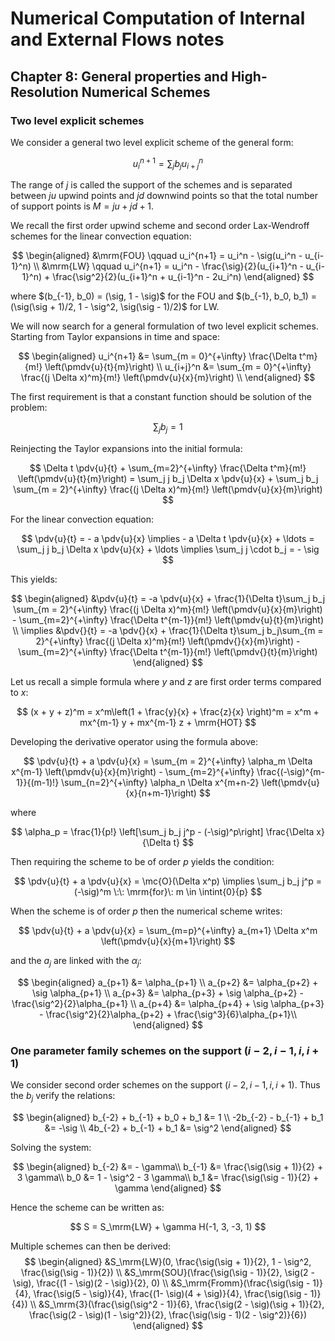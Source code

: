 # Numerical Computation of Internal and External Flows notes

## Chapter 8: General properties and High-Resolution Numerical Schemes

### Two level explicit schemes

We consider a general two level explicit scheme of the general form:

$$
    u_i^{n + 1} = \sum_j b_j u_{i+j}^n
$$

The range of $j$ is called the support of the schemes and is separated between $ju$ upwind points and $jd$ downwind points so that the total number of support points is $M=ju + jd + 1$.

We recall the first order upwind scheme and second order Lax-Wendroff schemes for the linear convection equation:

$$
\begin{aligned}
    &\mrm{FOU} \qquad u_i^{n+1} = u_i^n - \sig(u_i^n - u_{i-1}^n) \\
    &\mrm{LW} \qquad u_i^{n+1} = u_i^n - \frac{\sig}{2}(u_{i+1}^n - u_{i-1}^n) + \frac{\sig^2}{2}(u_{i+1}^n + u_{i-1}^n - 2u_i^n)
\end{aligned}
$$

where $(b_{-1}, b_0) = (\sig, 1 - \sig)$ for the FOU and $(b_{-1}, b_0, b_1) = (\sig(\sig + 1)/2, 1 - \sig^2, \sig(\sig - 1)/2)$ for LW.

We will now search for a general formulation of two level explicit schemes. Starting from Taylor expansions in time and space:

$$
\begin{aligned}
    u_i^{n+1} &= \sum_{m = 0}^{+\infty} \frac{\Delta t^m}{m!} \left(\pmdv{u}{t}{m}\right) \\
    u_{i+j}^n &= \sum_{m = 0}^{+\infty} \frac{(j \Delta x)^m}{m!} \left(\pmdv{u}{x}{m}\right) \\
\end{aligned}
$$

The first requirement is that a constant function should be solution of the problem:

$$
    \sum_j b_j = 1
$$

Reinjecting the Taylor expansions into the initial formula:

$$
    \Delta t \pdv{u}{t} + \sum_{m=2}^{+\infty} \frac{\Delta t^m}{m!} \left(\pmdv{u}{t}{m}\right) = \sum_j j b_j \Delta x \pdv{u}{x} + \sum_j b_j \sum_{m = 2}^{+\infty} \frac{(j \Delta x)^m}{m!} \left(\pmdv{u}{x}{m}\right)
$$

For the linear convection equation:

$$
    \pdv{u}{t} = - a \pdv{u}{x} \implies - a \Delta t \pdv{u}{x} + \ldots = \sum_j j b_j \Delta x \pdv{u}{x} + \ldots \implies \sum_j j \cdot b_j = - \sig 
$$

This yields:

$$
\begin{aligned}
    &\pdv{u}{t} = -a \pdv{u}{x} + \frac{1}{\Delta t}\sum_j b_j \sum_{m = 2}^{+\infty} \frac{(j \Delta x)^m}{m!} \left(\pmdv{u}{x}{m}\right) - \sum_{m=2}^{+\infty} \frac{\Delta t^{m-1}}{m!} \left(\pmdv{u}{t}{m}\right) \\
\implies &\pdv{}{t} = -a \pdv{}{x} + \frac{1}{\Delta t}\sum_j b_j\sum_{m = 2}^{+\infty} \frac{(j \Delta x)^m}{m!} \left(\pmdv{}{x}{m}\right) - \sum_{m=2}^{+\infty} \frac{\Delta t^{m-1}}{m!} \left(\pmdv{}{t}{m}\right)
\end{aligned}
$$

Let us recall a simple formula where $y$ and $z$ are first order terms compared to $x$:

$$
    (x + y + z)^m = x^m\left(1 + \frac{y}{x} + \frac{z}{x} \right)^m = x^m + mx^{m-1} y + mx^{m-1} z + \mrm{HOT}
$$

Developing the derivative operator using the formula above:

$$
    \pdv{u}{t} + a \pdv{u}{x} = \sum_{m = 2}^{+\infty} \alpha_m \Delta x^{m-1} \left(\pmdv{u}{x}{m}\right) - \sum_{m=2}^{+\infty} \frac{(-\sig)^{m-1}}{(m-1)!} \sum_{n=2}^{+\infty} \alpha_n \Delta x^{m+n-2} \left(\pmdv{u}{x}{n+m-1}\right)
$$

where 

$$
    \alpha_p = \frac{1}{p!} \left[\sum_j b_j j^p - (-\sig)^p\right] \frac{\Delta x}{\Delta t}
$$

Then requiring the scheme to be of order $p$ yields the condition:

$$
    \pdv{u}{t} + a \pdv{u}{x} = \mc{O}(\Delta x^p) \implies \sum_j b_j j^p = (-\sig)^m \:\: \mrm{for}\: m \in \intint{0}{p}
$$

When the scheme is of order $p$ then the numerical scheme writes:

$$
    \pdv{u}{t} + a \pdv{u}{x} = \sum_{m=p}^{+\infty} a_{m+1} \Delta x^m \left(\pmdv{u}{x}{m+1}\right)
$$

and the $a_j$ are linked with the $\alpha_j$:

$$
\begin{aligned}
    a_{p+1} &= \alpha_{p+1} \\
    a_{p+2} &= \alpha_{p+2} + \sig \alpha_{p+1} \\
    a_{p+3} &= \alpha_{p+3} + \sig \alpha_{p+2} - \frac{\sig^2}{2}\alpha_{p+1} \\
    a_{p+4} &= \alpha_{p+4} + \sig \alpha_{p+3} - \frac{\sig^2}{2}\alpha_{p+2} + \frac{\sig^3}{6}\alpha_{p+1}\\
\end{aligned}
$$

### One parameter family schemes on the support $(i - 2, i - 1, i, i + 1)$

We consider second order schemes on the support $(i - 2, i - 1, i, i + 1)$. Thus the $b_j$ verify the relations:

$$
\begin{aligned}
b_{-2} + b_{-1} + b_0 + b_1 &= 1 \\
-2b_{-2} - b_{-1} + b_1 &= -\sig \\
4b_{-2} + b_{-1} + b_1 &= \sig^2
\end{aligned}
$$

Solving the system:

$$
\begin{aligned}
b_{-2} &= - \gamma\\
b_{-1} &= \frac{\sig(\sig + 1)}{2} + 3 \gamma\\
b_0 &= 1 - \sig^2 - 3 \gamma\\
b_1 &= \frac{\sig(\sig - 1)}{2} + \gamma
\end{aligned}
$$

Hence the scheme can be written as:

$$
    S = S_\mrm{LW} + \gamma H(-1, 3, -3, 1)
$$

Multiple schemes can then be derived:
$$
\begin{aligned}
    &S_\mrm{LW}(0, \frac{\sig(\sig + 1)}{2}, 1 - \sig^2, \frac{\sig(\sig - 1)}{2}) \\
    &S_\mrm{SOU}(\frac{\sig(\sig - 1)}{2}, \sig(2 - \sig), \frac{(1 - \sig)(2 - \sig)}{2}, 0) \\
    &S_\mrm{Fromm}(\frac{\sig(\sig - 1)}{4}, \frac{\sig(5 - \sig)}{4}, \frac{(1- \sig)(4 + \sig)}{4}, \frac{\sig(\sig - 1)}{4}) \\
    &S_\mrm{3}(\frac{\sig(\sig^2 - 1)}{6}, \frac{\sig(2 - \sig)(\sig + 1)}{2}, \frac{\sig(2 - \sig)(1 - \sig^2)}{2}, \frac{\sig(\sig - 1)(2 - \sig^2)}{6})
\end{aligned}
$$